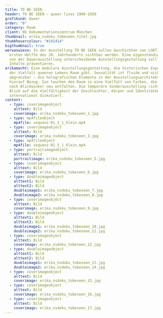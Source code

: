 ```yaml
---
title: TO BE SEEN
header: TO BE SEEN – queer lives 1900-1950
grafikund: Queer
order: "0"
category: Raum
client: NS Dokumentationszentrum München
thumbnail: erika_nsdoku_tobeseen_titel.jpg
thumbhovercolour: "#141414"
bigthumbnail: true
werwaswieso: In der Ausstellung TO BE SEEN sollen Geschichten von LGBTIQ* in der
  ersten Hälfte des 20. Jahrhunderts sichtbar werden. Eine eigenständige, sich
  von der Dauerausstellung unterscheidende Ausstellungsgestaltung soll die
  Inhalte präsentieren.
erikamacht: Eine modulare Ausstellungsgestaltung, die historischen Exponaten und
  der Vielfalt queeren Lebens Raum gibt. Sexualität ist fluide und nicht
  abgrenzbar – die holografischen Elemente in der Ausstellungsarchitektur nehmen
  hierauf Bezug. Sie tauchen den Raum in eine Vielfalt von Farben, die sich je
  nach Blickwinkel neu entfalten. Die temporäre Sonderausstellung richtet den
  Blick auf die Vielfältigkeit der Geschlechter, Körper und Identitäten und wird
  international diskutiert.
content:
  - type: coverimageobject
    alttext: Bild
    coverimage: erika_nsdoku_tobeseen_1.jpg
  - type: mp4fileobject
    mp4file: sequenz-01_3_1_klein.mp4
  - type: coverimageobject
    alttext: Bild
    coverimage: erika_nsdoku_tobeseen_3.jpg
  - type: mp4fileobject
    mp4file: sequenz-01_5_1_klein.mp4
  - type: portraitimageobject
    alttext: Bild
    portraitimage: erika_nsdoku_tobeseen_5.jpg
  - type: coverimageobject
    alttext: Bild
    coverimage: erika_nsdoku_tobeseen_6.jpg
  - type: doubleimageobject
    alttext1: Bild
    alttext2: Bild
    doubleimage1: erika_nsdoku_tobeseen_7.jpg
    doubleimage2: erika_nsdoku_tobeseen_8.jpg
  - type: coverimageobject
    alttext: Bild
    coverimage: erika_nsdoku_tobeseen_9.jpg
  - type: doubleimageobject
    alttext1: Bild
    alttext2: Bild
    doubleimage1: erika_nsdoku_tobeseen_10.jpg
    doubleimage2: erika_nsdoku_tobeseen_11.jpg
  - type: coverimageobject
    alttext: Bild
    coverimage: erika_nsdoku_tobeseen_12.jpg
  - type: doubleimageobject
    alttext1: Bild
    alttext2: Bild
    doubleimage1: erika_nsdoku_tobeseen_13.jpg
    doubleimage2: erika_nsdoku_tobeseen_14.jpg
  - type: coverimageobject
    alttext: Bild
    coverimage: erika_nsdoku_tobeseen_15.jpg
  - type: coverimageobject
    alttext: Bild
    coverimage: erika_nsdoku_tobeseen_16.jpg
  - type: coverimageobject
    alttext: Bild
    coverimage: erika_nsdoku_tobeseen_17.jpg
---
```


